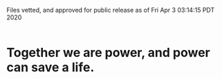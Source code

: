 Files vetted, and approved for public release as of Fri Apr  3 03:14:15 PDT 2020<br><br><h1>Together we are power, and power can save a life.</h1>
